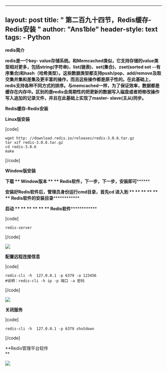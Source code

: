 
---
layout: post
title: " 第二百九十四节，Redis缓存-Redis安装 "
author: "Ans1ble"
header-style: text
tags:
      - Python
---


****redis简介****

**redis是一个key-
value存储系统。和Memcached类似，它支持存储的value类型相对更多，包括string(字符串)、list(链表)、set(集合)、zset(sorted
set
--有序集合)和hash（哈希类型）。这些数据类型都支持push/pop、add/remove及取交集并集和差集及更丰富的操作，而且这些操作都是原子性的。在此基础上，redis支持各种不同方式的排序。与memcached一样，为了保证效率，数据都是缓存在内存中。区别的是redis会周期性的把更新的数据写入磁盘或者把修改操作写入追加的记录文件，并且在此基础上实现了master-
slave(主从)同步。**



**Redis缓存-Redis安装**

**************Linux版安装**************

[code]

    wget http: //download.redis.io/releases/redis-3.0.6.tar.gz
    tar xzf redis-3.0.6.tar.gz
    cd redis-3.0.6
    make
[/code]



**Window版安装**

****下载 ** **Window版本 ** ** **Redis软件，下一步，下一步，安装即可**************

**安装好Redis软件后，管理员身份运行cmd目录，首先cd 进入到 ** ** ** ** ** **
**Redis软件的安装目录****************

****************启动 ** ** ** ** ** ** **Redis软件******************************

[code]

    redis-server
[/code]

![](https://images2015.cnblogs.com/blog/955761/201707/955761-20170701102816727-87671163.png)

****************配置远程连接信息****************

[code]

    redis-cli -h  127.0.0.1 -p 6379 -a 123456
    #说明：redis-cli -h ip -p 端口 -a 密码  
[/code]

![](https://images2015.cnblogs.com/blog/955761/201707/955761-20170701103234602-741064419.png)

****************关闭服务****************

[code]

    redis-cli -h  127.0.0.1 -p 6379 shutdown
[/code]



**Redis管理平台软件  
**

![](https://images2015.cnblogs.com/blog/955761/201707/955761-20170701204708571-805561021.png)



